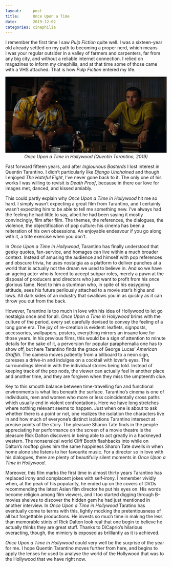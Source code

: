 ```yaml
---
layout:     post
title:      Once Upon a Time
date:       2019-12-02
categories: cinephilia
---
```


I remember the first time I saw *Pulp Fiction* quite well. I was a sixteen-year
old already settled on my path to becoming a proper nerd, which means I was your
regular outsider in a valley of farmers and carpenters, far from any big city,
and without a reliable internet connection. I relied on magazines to inform my
cinephilia, and at that time some of those came with a VHS attached. That is how
*Pulp Fiction* entered my life.

<!--more-->

<p align="center">
    <img src="/assets/images/2019-12-02-once_upon_a_time_in_hollywood.png">
    <br>
    <em>Once Upon a Time in Hollywood (Quentin Tarantino, 2019)</em>
</p>

Fast forward fifteen years, and after *Inglourious Basterds* I lost interest in
Quentin Tarantino. I didn’t particularly like *Django Unchained* and though
I enjoyed *The Hateful Eight*, I’ve never gone back to it. The only one of his
works I was willing to revisit is *Death Proof*, because in there our love for
images met, danced, and kissed amiably.

This could partly explain why *Once Upon a Time in Hollywood* hit me so hard.
I simply wasn’t expecting a great film from Tarantino, and I certainly wasn’t
expecting him to be able to tell me something new. I’ve always had the feeling
he had little to say, albeit he had been saying it mostly convincingly, film
after film. The themes, the references, the dialogues, the violence, the
objectification of pop culture: his cinema has been a reiteration of his own
obsessions. An enjoyable endeavour if you go along with it, a trite exercise
when you don’t.

In *Once Upon a Time in Hollywood*, Tarantino has finally understood that geeky
quotes, fan-service, and homages can live within a much broader context. Instead
of amusing the audience and himself with pop references and obscure trivia, he
uses nostalgia as a platform to deliver punches at a world that is actually not
the dream we used to believe in. And so we have an ageing actor who is forced to
accept subpar roles, merely a pawn at the disposal of producers and directors
who just want to profit from his once glorious fame. Next to him a stuntman who,
in spite of his easygoing attitude, sees his future perilously attached to a
movie star’s highs and lows. All dark sides of an industry that swallows you in
as quickly as it can throw you out from the back.

However, Tarantino is too much in love with his idea of Hollywood to let go
nostalgia once and for all. *Once Upon a Time in Hollywood* brims with the
culture of the period, every set carefully devised to convey the feeling of a
long gone era. The joy of re-creation is evident: leaflets, signposts,
accessories, wallpapers, posters, everything mirrors an insane love for those
years. In his previous films, this would be a sign of attention to minute
details for the sake of it, a perversion for popular paraphernalia one has to
show off, but here Tarantino finds the grace of George Lucas’ *American
Graffiti*. The camera moves patiently from a billboard to a neon sign, caresses
a drive-in and indulges on a cocktail with lover’s eyes. The surroundings blend
in with the individual stories being told. Instead of keeping track of the pop
nods, the viewer can actually feel in another place and another time, and they
are forgiven when they miss the umpteenth clue.

Key to this smooth balance between time-travelling fun and functional
environments is what lies beneath the surface. Tarantino’s cinema is one of
individuals, men and women who more or less coincidentally cross paths which
usually end in violent confrontations. Here we have long stretches where nothing
relevant seems to happen. Just when one is about to ask whether there is a point
or not, one realizes the isolation the characters live in and how much of
everyone’s distinct isolations Tarantino intersect at precise points of the
story. The pleasure Sharon Tate finds in the people appreciating her performance
on the screen of a movie theatre is the pleasure Rick Dalton discovers in being
able to act greatly in a hackneyed western. The nonsensical world Cliff Booth
flashbacks into while on Dalton’s rooftop gives him the same happiness Sharon
Tate dwells in when home alone she listens to her favourite music. For a
director so in love with his dialogues, there are plenty of beautifully silent
moments in *Once Upon a Time in Hollywood*.

Moreover, this film marks the first time in almost thirty years Tarantino has
replaced irony and complacent jokes with self-irony. I remember vividly when, at
the peak of his popularity, he ended up on the covers of DVDs recommending the
latest Asian film director he put his eyes on. His words become religion among
film viewers, and I too started digging through B-movies shelves to discover the
hidden gem he had just mentioned in another interview. In *Once Upon a Time in
Hollywood* Taratino has eventually come to terms with this, lightly mocking the
pretentiousness of all but forgettable productions. He invests so much time in
making the less than memorable stints of Rick Dalton look real that one begin to
believe he actually thinks they are great stuff. Thanks to DiCaprio’s hilarious
overacting, though, the mimicry is exposed as brilliantly as it is achieved.

*Once Upon a Time in Hollywood* could very well be the surprise of the year for
me. I hope Quentin Tarantino moves further from here, and begins to apply the
lenses he used to analyse the world of the Hollywood that was to the Hollywood
that we have right now.

